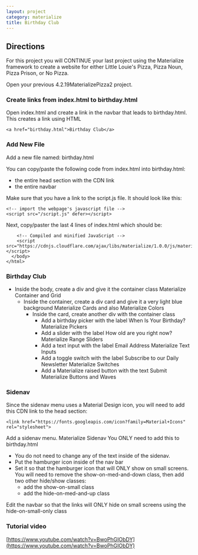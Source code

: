```yaml
---
layout: project
category: materialize
title: Birthday Club
---
```


## Directions

For this project you will CONTINUE your last project using the Materialize framework to create a website for either Little Louie's Pizza, Pizza Noun, Pizza Prison, or No Pizza.

Open your previous 4.2.19MaterializePizza2 project.

### Create links from index.html to birthday.html

Open index.html and create a link in the navbar that leads to birthday.html. This creates a link using HTML

```
<a href="birthday.html">Birthday Club</a>
```

### Add New File

Add a new file named: birthday.html

You can copy/paste the following code from index.html into birthday.html:
- the entire head section with the CDN link
- the entire navbar

Make sure that you have a link to the script.js file. It should look like this:

```
<!-- import the webpage's javascript file -->
<script src="/script.js" defer></script>
```

Next, copy/paster the last 4 lines of index.html which should be:
```
    <!-- Compiled and minified JavaScript -->
    <script src="https://cdnjs.cloudflare.com/ajax/libs/materialize/1.0.0/js/materialize.min.js"></script>
  </body>
</html>
```

### Birthday Club

- Inside the body, create a div and give it the container class Materialize Container and Grid
  - Inside the container, create a div card and give it a very light blue background Materialize Cards and also Materialize Colors
    - Inside the card, create another div with the container class
      - Add a birthday picker with the label When Is Your Birthday? Materialize Pickers
      - Add a slider with the label How old are you right now? Materialize Range Sliders
      - Add a text input with the label Email Address Materialize Text Inputs
      - Add a toggle switch with the label Subscribe to our Daily Newsletter Materialize Switches
      - Add a Materialize raised button with the text Submit Materialize Buttons and Waves


### Sidenav

Since the sidenav menu uses a Material Design icon, you will need to add this CDN link to the head section:
```
<link href="https://fonts.googleapis.com/icon?family=Material+Icons" rel="stylesheet">
```
Add a sidenav menu. Materialize Sidenav You ONLY need to add this to birthday.html

- You do not need to change any of the text inside of the sidenav.
- Put the hamburger icon inside of the nav bar
- Set it so that the hamburger icon that will ONLY show on small screens. You will need to remove the show-on-med-and-down class, then add two other hide/show classes:
  - add the show-on-small class
  - add the hide-on-med-and-up class

Edit the navbar so that the links will ONLY hide on small screens using the hide-on-small-only class

### Tutorial video

[https://www.youtube.com/watch?v=BwoPhGIObDY](https://www.youtube.com/watch?v=BwoPhGIObDY)
